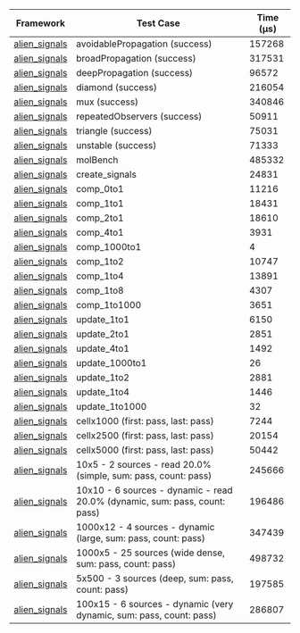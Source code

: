 | Framework | Test Case | Time (μs) |
| --- | --- | --- |
| [alien_signals](https://github.com/medz/alien-signals-dart) | avoidablePropagation (success) | 157268 |
| [alien_signals](https://github.com/medz/alien-signals-dart) | broadPropagation (success) | 317531 |
| [alien_signals](https://github.com/medz/alien-signals-dart) | deepPropagation (success) | 96572 |
| [alien_signals](https://github.com/medz/alien-signals-dart) | diamond (success) | 216054 |
| [alien_signals](https://github.com/medz/alien-signals-dart) | mux (success) | 340846 |
| [alien_signals](https://github.com/medz/alien-signals-dart) | repeatedObservers (success) | 50911 |
| [alien_signals](https://github.com/medz/alien-signals-dart) | triangle (success) | 75031 |
| [alien_signals](https://github.com/medz/alien-signals-dart) | unstable (success) | 71333 |
| [alien_signals](https://github.com/medz/alien-signals-dart) | molBench | 485332 |
| [alien_signals](https://github.com/medz/alien-signals-dart) | create_signals | 24831 |
| [alien_signals](https://github.com/medz/alien-signals-dart) | comp_0to1 | 11216 |
| [alien_signals](https://github.com/medz/alien-signals-dart) | comp_1to1 | 18431 |
| [alien_signals](https://github.com/medz/alien-signals-dart) | comp_2to1 | 18610 |
| [alien_signals](https://github.com/medz/alien-signals-dart) | comp_4to1 | 3931 |
| [alien_signals](https://github.com/medz/alien-signals-dart) | comp_1000to1 | 4 |
| [alien_signals](https://github.com/medz/alien-signals-dart) | comp_1to2 | 10747 |
| [alien_signals](https://github.com/medz/alien-signals-dart) | comp_1to4 | 13891 |
| [alien_signals](https://github.com/medz/alien-signals-dart) | comp_1to8 | 4307 |
| [alien_signals](https://github.com/medz/alien-signals-dart) | comp_1to1000 | 3651 |
| [alien_signals](https://github.com/medz/alien-signals-dart) | update_1to1 | 6150 |
| [alien_signals](https://github.com/medz/alien-signals-dart) | update_2to1 | 2851 |
| [alien_signals](https://github.com/medz/alien-signals-dart) | update_4to1 | 1492 |
| [alien_signals](https://github.com/medz/alien-signals-dart) | update_1000to1 | 26 |
| [alien_signals](https://github.com/medz/alien-signals-dart) | update_1to2 | 2881 |
| [alien_signals](https://github.com/medz/alien-signals-dart) | update_1to4 | 1446 |
| [alien_signals](https://github.com/medz/alien-signals-dart) | update_1to1000 | 32 |
| [alien_signals](https://github.com/medz/alien-signals-dart) | cellx1000 (first: pass, last: pass) | 7244 |
| [alien_signals](https://github.com/medz/alien-signals-dart) | cellx2500 (first: pass, last: pass) | 20154 |
| [alien_signals](https://github.com/medz/alien-signals-dart) | cellx5000 (first: pass, last: pass) | 50442 |
| [alien_signals](https://github.com/medz/alien-signals-dart) | 10x5 - 2 sources - read 20.0% (simple, sum: pass, count: pass) | 245666 |
| [alien_signals](https://github.com/medz/alien-signals-dart) | 10x10 - 6 sources - dynamic - read 20.0% (dynamic, sum: pass, count: pass) | 196486 |
| [alien_signals](https://github.com/medz/alien-signals-dart) | 1000x12 - 4 sources - dynamic (large, sum: pass, count: pass) | 347439 |
| [alien_signals](https://github.com/medz/alien-signals-dart) | 1000x5 - 25 sources (wide dense, sum: pass, count: pass) | 498732 |
| [alien_signals](https://github.com/medz/alien-signals-dart) | 5x500 - 3 sources (deep, sum: pass, count: pass) | 197585 |
| [alien_signals](https://github.com/medz/alien-signals-dart) | 100x15 - 6 sources - dynamic (very dynamic, sum: pass, count: pass) | 286807 |
